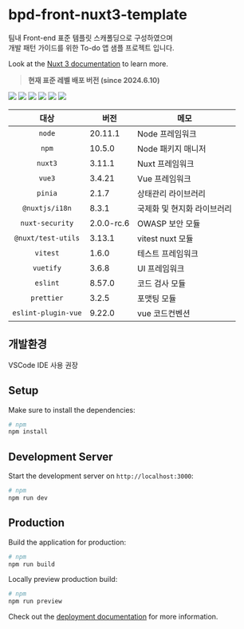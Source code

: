 # bpd-front-nuxt3-template
팀내 Front-end 표준 템플릿 스캐폴딩으로 구성하였으며   
개발 패턴 가이드를 위한 To-do 앱 샘플 프로젝트 입니다.

Look at the [Nuxt 3 documentation](https://nuxt.com/docs/getting-started/introduction) to learn more.

> **현재 표준 레벨 배포 버전 (since 2024.6.10)**

<img src="https://img.shields.io/badge/Node.js-20.11.1-5FA04E?style=flat&logo=nodedotjs&logoColor=%235FA04E
" />
<img src="https://img.shields.io/badge/npm-10.5.0-CB3837?style=flat&logo=npm&logoColor=#CB3837" />
<img src="https://img.shields.io/badge/Nuxt.js-3.11.1-00DC82?style=flat&logo=nuxtdotjs&logoColor=#00DC82" />
<img src="https://img.shields.io/badge/Vue3-3.4.21-4FC08D?style=flat&logo=vuedotjs&logoColor=#4FC08D" />
<img src="https://img.shields.io/badge/Vuetify-3.4.21-1867C0?style=flat&logo=vuetify&logoColor=#1867C0" />
<img src="https://img.shields.io/badge/Vitest-1.6.0-6E9F18?style=flat&logo=vitest&logoColor=#6E9F18" />

| 대상 | 버전 | 메모 |
|:---:|---|---|
| `node` | 20.11.1 | Node 프레임워크 |
| `npm`| 10.5.0 | Node 패키지 매니저 |
| `nuxt3` | 3.11.1 | Nuxt 프레임워크 |
| `vue3`| 3.4.21 | Vue 프레임워크 |
| `pinia` | 2.1.7 | 상태관리 라이브러리 |
| `@nuxtjs/i18n` | 8.3.1 | 국제화 및 현지화 라이브러리 |
| `nuxt-security` | 2.0.0-rc.6 | OWASP 보안 모듈 |
| `@nuxt/test-utils` | 3.13.1 | vitest nuxt 모듈 |
| `vitest` | 1.6.0 | 테스트 프레임워크 |
| `vuetify` | 3.6.8 | UI 프레임워크 |
| `eslint` | 8.57.0 | 코드 검사 모듈 |
| `prettier` | 3.2.5 | 포맷팅 모듈 |
| `eslint-plugin-vue` | 9.22.0 | vue 코드컨벤션 |

## 개발환경 
VSCode IDE 사용 권장 

## Setup

Make sure to install the dependencies:

```bash
# npm
npm install
```

## Development Server
Start the development server on `http://localhost:3000`:
```bash
# npm
npm run dev
```

## Production

Build the application for production:

```bash
# npm
npm run build
```

Locally preview production build:

```bash
# npm
npm run preview
```

Check out the [deployment documentation](https://nuxt.com/docs/getting-started/deployment) for more information.
